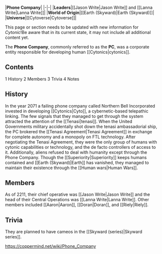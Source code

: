 |**Phone Company**|
|-|-|
|**Leaders**|[[Jason Write\|Jason Write]] and [[Lanna Write\|Lanna Write]]|
|**World of Origin**|[[Earth (Skyward)\|Earth (Skyward)]]|
|**Universe**|[[Cytoverse\|Cytoverse]]|

This page or section needs to be updated with new information for *Cytonic*!Be aware that in its current state, it may not include all additional content yet.

The **Phone Company**, commonly referred to as the **PC**, was a corporate entity responsible for developing human [[Cytonics\|cytonics]].

## Contents

1 History
2 Members
3 Trivia
4 Notes


## History
In the year 2071 a failing phone company called Northern Bell Incorporated invested in developing [[Cytonics\|Cyto]], a cybernetic-based telepathic linking. The few signals that they managed to get through the system attracted the attention of the [[Tenasi\|tenasi]]. When the United Governments military accidentally shot down the tenasi ambassadorial ship, the PC brokered the [[Tenasi Agreement\|Tenasi Agreement]] in exchange for complete autonomy and a monopoly on FTL technology.
After negotiating the Tenasi Agreement, they were the only group of humans with cytonic capabilities or technology, and the de facto controllers of access to it. Additionally, aliens refused to deal with humanity except through the Phone Company.
Though the [[Superiority\|Superiority]] keeps humans contained and [[Earth (Skyward)\|Earth]] has vanished, they managed to maintain their existence through the [[Human wars\|Human Wars]].

## Members
As of 2211, their chief operative was [[Jason Write\|Jason Write]] and the head of their Central Operations was [[Lanna Write\|Lanna Write]]. Other members included [[Aaron\|Aaron]], [[Doran\|Doran]], and [[Riely\|Riely]].

## Trivia
They are planned to have cameos in the [[Skyward (series)\|Skyward series]].



https://coppermind.net/wiki/Phone_Company